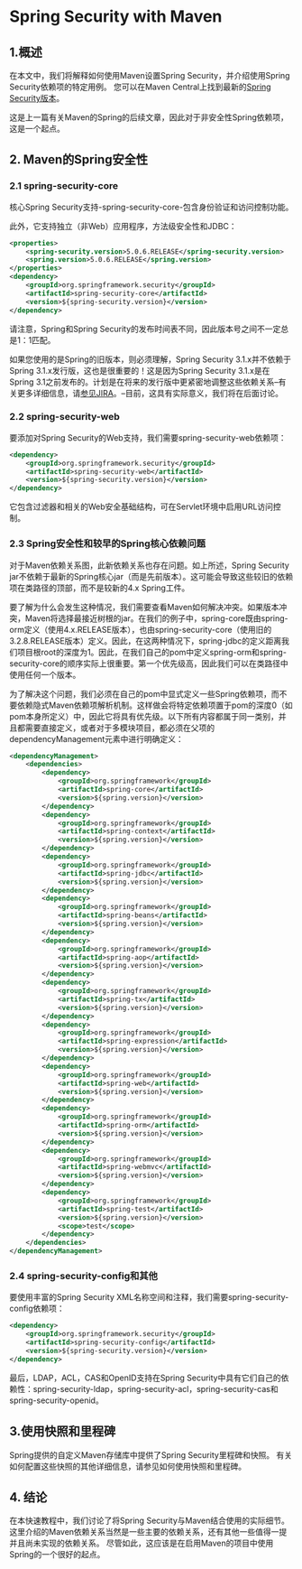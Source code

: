 # Spring Security with Maven

## 1.概述
在本文中，我们将解释如何使用Maven设置Spring Security，并介绍使用Spring Security依赖项的特定用例。 您可以在Maven Central上找到最新的[Spring Security版本](https://search.maven.org/classic/#search|ga|1|g%3A%22org.springframework.security%22)。

这是上一篇有关Maven的Spring的后续文章，因此对于非安全性Spring依赖项，这是一个起点。

## 2. Maven的Spring安全性
### 2.1 spring-security-core
核心Spring Security支持-spring-security-core-包含身份验证和访问控制功能。

此外，它支持独立（非Web）应用程序，方法级安全性和JDBC：

```xml
<properties>
    <spring-security.version>5.0.6.RELEASE</spring-security.version>
    <spring.version>5.0.6.RELEASE</spring.version>
</properties>
<dependency>
    <groupId>org.springframework.security</groupId>
    <artifactId>spring-security-core</artifactId>
    <version>${spring-security.version}</version>
</dependency>
```

请注意，Spring和Spring Security的发布时间表不同，因此版本号之间不一定总是1：1匹配。

如果您使用的是Spring的旧版本，则必须理解，Spring Security 3.1.x并不依赖于Spring 3.1.x发行版，这也是很重要的！这是因为Spring Security 3.1.x是在Spring 3.1之前发布的。计划是在将来的发行版中更紧密地调整这些依赖关系–有关更多详细信息，请[参见JIRA](https://jira.springsource.org/browse/SEC-2123)。–目前，这具有实际意义，我们将在后面讨论。

### 2.2 spring-security-web
要添加对Spring Security的Web支持，我们需要spring-security-web依赖项：

```xml
<dependency>
    <groupId>org.springframework.security</groupId>
    <artifactId>spring-security-web</artifactId>
    <version>${spring-security.version}</version>
</dependency>
```

它包含过滤器和相关的Web安全基础结构，可在Servlet环境中启用URL访问控制。

### 2.3 Spring安全性和较早的Spring核心依赖问题
对于Maven依赖关系图，此新依赖关系也存在问题。如上所述，Spring Security jar不依赖于最新的Spring核心jar（而是先前版本）。这可能会导致这些较旧的依赖项在类路径的顶部，而不是较新的4.x Spring工件。

要了解为什么会发生这种情况，我们需要查看Maven如何解决冲突。如果版本冲突，Maven将选择最接近树根的jar。在我们的例子中，spring-core既由spring-orm定义（使用4.x.RELEASE版本），也由spring-security-core（使用旧的3.2.8.RELEASE版本）定义。因此，在这两种情况下，spring-jdbc的定义距离我们项目根root的深度为1。因此，在我们自己的pom中定义spring-orm和spring-security-core的顺序实际上很重要。第一个优先级高，因此我们可以在类路径中使用任何一个版本。

为了解决这个问题，我们必须在自己的pom中显式定义一些Spring依赖项，而不要依赖隐式Maven依赖项解析机制。这样做会将特定依赖项置于pom的深度0（如pom本身所定义）中，因此它将具有优先级。以下所有内容都属于同一类别，并且都需要直接定义，或者对于多模块项目，都必须在父项的dependencyManagement元素中进行明确定义：

```xml
<dependencyManagement>
    <dependencies>
        <dependency>
            <groupId>org.springframework</groupId>
            <artifactId>spring-core</artifactId>
            <version>${spring.version}</version>
        </dependency>
        <dependency>
            <groupId>org.springframework</groupId>
            <artifactId>spring-context</artifactId>
            <version>${spring.version}</version>
        </dependency>
        <dependency>
            <groupId>org.springframework</groupId>
            <artifactId>spring-jdbc</artifactId>
            <version>${spring.version}</version>
        </dependency>
        <dependency>
            <groupId>org.springframework</groupId>
            <artifactId>spring-beans</artifactId>
            <version>${spring.version}</version>
        </dependency>
        <dependency>
            <groupId>org.springframework</groupId>
            <artifactId>spring-aop</artifactId>
            <version>${spring.version}</version>
        </dependency>
        <dependency>
            <groupId>org.springframework</groupId>
            <artifactId>spring-tx</artifactId>
            <version>${spring.version}</version>
        </dependency>
        <dependency>
            <groupId>org.springframework</groupId>
            <artifactId>spring-expression</artifactId>
            <version>${spring.version}</version>
        </dependency>
        <dependency>
            <groupId>org.springframework</groupId>
            <artifactId>spring-web</artifactId>
            <version>${spring.version}</version>
        </dependency>
        <dependency>
            <groupId>org.springframework</groupId>
            <artifactId>spring-orm</artifactId>
            <version>${spring.version}</version>
        </dependency>
        <dependency>
            <groupId>org.springframework</groupId>
            <artifactId>spring-webmvc</artifactId>
            <version>${spring.version}</version>
        </dependency>
        <dependency>
            <groupId>org.springframework</groupId>
            <artifactId>spring-test</artifactId>
            <version>${spring.version}</version>
            <scope>test</scope>
        </dependency>
    </dependencies>
</dependencyManagement>
```

### 2.4 spring-security-config和其他
要使用丰富的Spring Security XML名称空间和注释，我们需要spring-security-config依赖项：

```xml
<dependency>
    <groupId>org.springframework.security</groupId>
    <artifactId>spring-security-config</artifactId>
    <version>${spring-security.version}</version>
</dependency>
```

最后，LDAP，ACL，CAS和OpenID支持在Spring Security中具有它们自己的依赖性：spring-security-ldap，spring-security-acl，spring-security-cas和spring-security-openid。

## 3.使用快照和里程碑
Spring提供的自定义Maven存储库中提供了Spring Security里程碑和快照。 有关如何配置这些快照的其他详细信息，请参见如何使用快照和里程碑。

## 4. 结论
在本快速教程中，我们讨论了将Spring Security与Maven结合使用的实际细节。 这里介绍的Maven依赖关系当然是一些主要的依赖关系，还有其他一些值得一提并且尚未实现的依赖关系。 尽管如此，这应该是在启用Maven的项目中使用Spring的一个很好的起点。